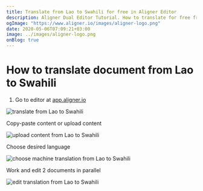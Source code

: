 ```yaml
---
title: Translate from Lao to Swahili for free in Aligner Editor
description: Aligner Dual Editor Tutorial. How to translate for free from Lao to Swahili. Aligner is multilingual document management platform. 
ogImage: "https://www.aligner.io/images/aligner-logo.png"
date: 2020-05-06T07:09:21+03:00
image: ../images/aligner-logo.png
onBlog: true
---
```


# How to translate document from Lao to Swahili

1. Go to editor at [app.aligner.io](https://app.aligner.io "Aligner App web page")

![translate from Lao to Swahili](../aligner-blank-editor.png "translate from Lao to Swahili")

Copy-paste content or upload content

![upload content from Lao to Swahili](../aligner-uploaded-document.png "upload content from Lao to Swahili")

Choose desired language

![choose machine translation from Lao to Swahili](../aligner-language-dropdown.png "choose machine translation from Lao to Swahili")

Work and edit 2 documents in parallel

![edit translation from Lao to Swahili](../aligner-double-sitded-editor.png "edit translation from Lao to Swahili")

